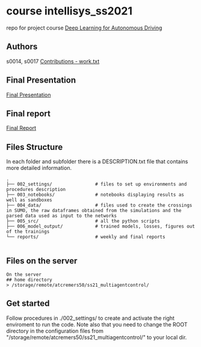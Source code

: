 # course intellisys_ss2021
repo for project course [Deep Learning for Autonomous Driving](https://vision.in.tum.de/teaching/ss2021/intellisys_ss2021) 

## Authors
s0014, s0017
[Contributions - work.txt](https://gitlab.vision.in.tum.de/khamuham/ss21_multiagentcontrol/-/blob/master/work.txt)

## Final Presentation
[Final Presentation](https://gitlab.vision.in.tum.de/khamuham/ss21_multiagentcontrol/-/blob/master/Final_Presentation_090821.pptx)

## Final report
[Final Report](https://gitlab.vision.in.tum.de/khamuham/ss21_multiagentcontrol/-/blob/master/reports/FINAL_REPORT.pdf)

## Files Structure
In each folder and subfolder there is a DESCRIPTION.txt file that contains more detailed information.
```
.
├── 002_settings/                # files to set up environments and procedures description
├── 003_notebooks/               # notebooks displaying results as well as sandboxes
├── 004_data/                    # files used to create the crossings in SUMO, the raw dataframes obtained from the simulations and the parsed data used as input to the networks
├── 005_src/                     # all the python scripts
├── 006_model_output/            # trained models, losses, figures out of the trainings
└── reports/                     # weekly and final reports
    
```

## Files on the server
```
On the server
## home directory
> /storage/remote/atcremers50/ss21_multiagentcontrol/

```

## Get started
Follow procedures in ./002_settings/ to create and activate the right enviroment to run the code.
Note also that you need to change the ROOT directory in the configuration files from "/storage/remote/atcremers50/ss21_multiagentcontrol/" to your local dir. 


